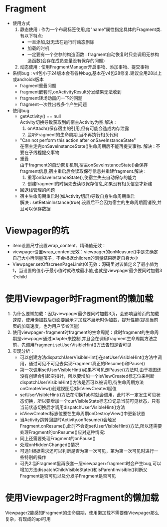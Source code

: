 # Fragment
- 使用方式  
  1. 静态使用 : 作为一个布局标签使用,给"name"属性指定具体的Fragment类. 有以下特点:
     - 一旦添加,就无法在运行时动态删除
     - 加载的时机
     - 一定要有一个空参的构造函数 : fragment自动恢复时只会调用无参构造函数(会存在成员变量没有保存的问题)
  2. 动态使用 : 使用FragmentManager开启事物、添加事物、提交事物
- 系统bug : v4包小于24版本会有各种bug,基本在v4包28修复.建议全用28以上或androidx版本
  - fragment重叠问题
  - fragment嵌套时,onActivityResult分发结果无法收到
  - fragment转场动画闪一下的问题
  - fragment一次性出栈多个产生问题
- 使用bug
  - getActivity() == null  
  Activity切换导致获取到的宿主Activity为空.解决 :
    1. onAttach()保存宿主的引用,但有可能会造成内存泄露
    2. 监听Fragment的生命周期,当不再执行相关代码
  - "Can not perform this action after onSaveInstanceState"  
  在宿主走完onSaveInstanceState()生命周期后不能再提交事物.   解决 : 不要在子线程提交事物
  - 重叠  
  由于fragment的自动恢复机制,宿主onSaveInstanceState()会保存fragment信息,宿主重启后会读取保存信息并重建fragment.解决 :
    1. 重写onSaveInstanceState(),使宿主失去自动保存的能力
    2. 创建fragment的时候先去读取保存信息,如果没有相关信息才新建
  - 回退栈管理的问题
  - 宿主生命周期重启时(如Activity切屏)导致自身生命周期重启  
  解决 : setRetainInstance(true).设置后不会因为宿主的生命周期而销毁,并且可以保存数据




# Viewpager的坑
- item设置尺寸设置wrap_content、精确值无效：
- viewpager设置wrap_content无效：viewpager的onMeasure()中是先确定自己大小再测量孩子，不会根据children的测量结果确定自身大小
- Viewpager.setOffscreenPageLimit(0)无效：源码里对该值定义了最小值为1，当设置的值小于最小值时就改成最小值,也就是viewpager最少要同时加载3个child

# 使用Viewpager时Fragment的懒加载
1. 为什么要懒加载：因为viewpager最少要同时加载3页，会影响当前页的加载速度，使用懒加载后页面要展示才加载不展示时伪加载，提升性能(提高当前页的加载速度，也为用户节省流量)
2. 使用viewpager+fragment时fragment的生命周期：此时fragment的生命周期是viewpager通过adapter来控制,并且会在调用fragment生命周期方法之前，先调用Fragment.setUserVisibleHint()方法告知是否可见
3. 实现分析：
   - 可以创建方法dispatchUserVisibleHint()在setUserVisibleHint()方法中调用，通过可见不可见去实现Fragment真正的Resume()和Pause()
   - 第一次调用setUserVisibleHint()如果不可见走Pause()方法时,由于视图还没有创建会引起空指针，所以要增加一个isViewCreated标志位来判断dispatchUserVisibleHint()方法是否可以被调用,待生命周期方法onCreateView()创建视图后对isViewCreated赋值
   - setUserVisibleHint()方法在切换Tab时就会调用，此时不一定发生可见状态切换，所以要增加一个curVisibleState标志位记录当前可见状态，只有当前状态切换后才调用dispatchUserVisibleHint()方法
   - isViewCreated标志位要在生命周期onDestroyView()中更新状态
   - 当Activity跳转回显时Activity.onResume()会触发Fragment.onResume(),此时不会走setUserVisibleHint()方法,所以还需要处理Fragment的onResume()应对这种情况:
   - 同上还需要处理Fragment的onPause()
   - 处理onHiddenChanged()情况
   - 可选1:根据需求还可以判断是否为第一次可见，第为第一次可见时进行一些特别的操作
   - 可先2:当Fragment里再嵌套一层viewpager+fragment时会产生bug,可以增加方法dispatchChildVisibleState()和isParentInvisible()判断父Fragment是否可见以及分发子Fragment是否可见

# 使用Viewpager2时Fragment的懒加载
  Viewpager2能感知Fragment的生命周期，使用懒加载不需要像Viewpager那么复杂，有现成的api可用